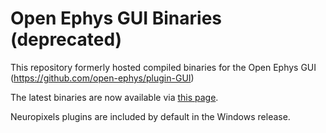 # Open Ephys GUI Binaries (deprecated)

This repository formerly hosted compiled binaries for the Open Ephys GUI (https://github.com/open-ephys/plugin-GUI)

The latest binaries are now available via [this page](https://open-ephys.org/gui#download).

Neuropixels plugins are included by default in the Windows release.
